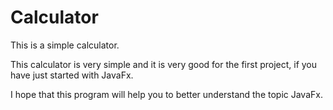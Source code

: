 # Calculator
This is a simple calculator.

This calculator is very simple and it is very good for the first project, if you have just started with JavaFx.

I hope that this program will help you to better understand the topic JavaFx.
